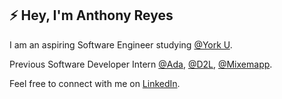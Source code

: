 <h2>⚡ Hey, I'm Anthony Reyes</h2>

  I am an aspiring Software Engineer studying [@York U](https://www.yorku.ca/).
  
  Previous Software Developer Intern [@Ada](https://www.ada.cx/), [@D2L](https://www.d2l.com/), [@Mixemapp](https://mixemapp.com/).

  Feel free to connect with me on [LinkedIn](https://www.linkedin.com/in/anthonyreyesf/).
<!--
**anthonyreyesf/anthonyreyesf** is a ✨ _special_ ✨ repository because its `README.md` (this file) appears on your GitHub profile.

Here are some ideas to get you started:

- 🔭 I’m currently working on ...
- 🌱 I’m currently learning ...
- 👯 I’m looking to collaborate on ...
- 🤔 I’m looking for help with ...
- 💬 Ask me about ...
- 📫 How to reach me: ...
- 😄 Pronouns: ...
- ⚡ Fun fact: ...
-->
